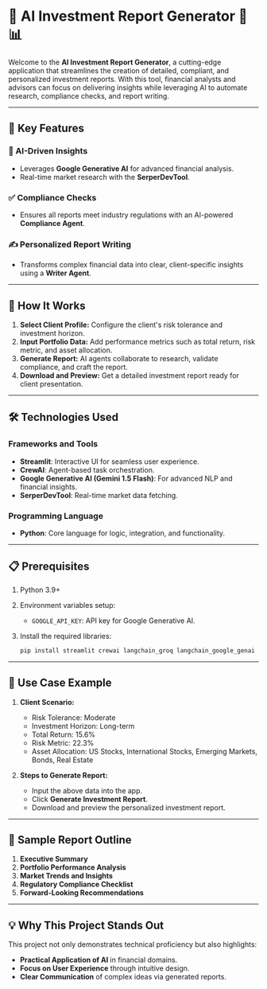 # 🌟 AI Investment Report Generator 💼📊

Welcome to the **AI Investment Report Generator**, a cutting-edge application that streamlines the creation of detailed, compliant, and personalized investment reports. With this tool, financial analysts and advisors can focus on delivering insights while leveraging AI to automate research, compliance checks, and report writing.

---

## 🌟 Key Features

### 🤖 AI-Driven Insights
- Leverages **Google Generative AI** for advanced financial analysis.
- Real-time market research with the **SerperDevTool**.

### ✅ Compliance Checks
- Ensures all reports meet industry regulations with an AI-powered **Compliance Agent**.

### ✍️ Personalized Report Writing
- Transforms complex financial data into clear, client-specific insights using a **Writer Agent**.

---

## 🚀 How It Works

1. **Select Client Profile:** Configure the client's risk tolerance and investment horizon.
2. **Input Portfolio Data:** Add performance metrics such as total return, risk metric, and asset allocation.
3. **Generate Report:** AI agents collaborate to research, validate compliance, and craft the report.
4. **Download and Preview:** Get a detailed investment report ready for client presentation.

---

## 🛠️ Technologies Used

### Frameworks and Tools
- **Streamlit**: Interactive UI for seamless user experience.
- **CrewAI**: Agent-based task orchestration.
- **Google Generative AI (Gemini 1.5 Flash)**: For advanced NLP and financial insights.
- **SerperDevTool**: Real-time market data fetching.

### Programming Language
- **Python**: Core language for logic, integration, and functionality.

---

## 📋 Prerequisites

1. Python 3.9+
2. Environment variables setup:
   - `GOOGLE_API_KEY`: API key for Google Generative AI.
3. Install the required libraries:

   ```bash
   pip install streamlit crewai langchain_groq langchain_google_genai crewai_tools dotenv nest_asyncio
   ```

---

## 🎯 Use Case Example

1. **Client Scenario:**
   - Risk Tolerance: Moderate
   - Investment Horizon: Long-term
   - Total Return: 15.6%
   - Risk Metric: 22.3%
   - Asset Allocation: US Stocks, International Stocks, Emerging Markets, Bonds, Real Estate

2. **Steps to Generate Report:**
   - Input the above data into the app.
   - Click **Generate Investment Report**.
   - Download and preview the personalized investment report.

---

## 📝 Sample Report Outline

1. **Executive Summary**
2. **Portfolio Performance Analysis**
3. **Market Trends and Insights**
4. **Regulatory Compliance Checklist**
5. **Forward-Looking Recommendations**

---


## 💡 Why This Project Stands Out

This project not only demonstrates technical proficiency but also highlights:
- **Practical Application of AI** in financial domains.
- **Focus on User Experience** through intuitive design.
- **Clear Communication** of complex ideas via generated reports.


